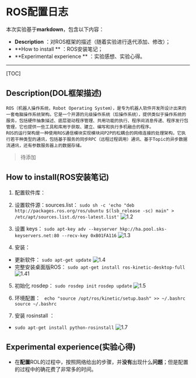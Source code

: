 # ROS配置日志
本次实验基于**markdown**，包含以下内容：


- **Description** ：对ROS框架的描述（随着实验进行迭代添加、修改）；
- **How to install ** ：ROS安装笔记；
- **Experimental experience ** ：实验感想、实验心得。


-----------------------------


[TOC]

## Description(DOL框架描述)

	ROS（机器人操作系统，Robot Operating System），是专为机器人软件开发所设计出来的一套电脑操作系统架构。它是一个开源的元级操作系统（后操作系统），提供类似于操作系统的服务，包括硬件抽象描述、底层驱动程序管理、共用功能的执行、程序间消息传递、程序发行包管理，它也提供一些工具和库用于获取、建立、编写和执行多机融合的程序。
	ROS的运行架构是一种使用ROS通信模块实现模块间P2P的松耦合的网络连接的处理架构，它执行若干种类型的通讯，包括基于服务的同步RPC（远程过程调用）通讯、基于Topic的异步数据流通讯，还有参数服务器上的数据存储。

> 待添加

## How to install(ROS安装笔记)
1.  配置软件库：

2. 设置软件源：sources.list：
`sudo sh -c 'echo "deb http://packages.ros.org/ros/ubuntu $(lsb_release -sc) main" > /etc/apt/sources.list.d/ros-latest.list'`
![1.2](http://ww4.sinaimg.cn/large/e3bf9b05gw1f9mqe28ip1j20k7012wf3.jpg) 
3. 设置 keys：
`sudo apt-key adv --keyserver hkp://ha.pool.sks-keyservers.net:80 --recv-key 0xB01FA116`
![1.3](http://ww1.sinaimg.cn/large/e3bf9b05gw1f9mqh3vnrej20k104rac6.jpg)

4. 安装：
* 更新软件：
`sudo apt-get update`
![1.4](http://ww4.sinaimg.cn/large/e3bf9b05gw1f9mqjej3svj20jf059adf.jpg)
* 完整安装桌面版ROS：
`sudo apt-get install ros-kinetic-desktop-full`
![1.41](http://ww3.sinaimg.cn/large/e3bf9b05gw1f9mqlknuewj20k40bb10i.jpg)

5. 初始化 rosdep：
`sudo rosdep init`
`rosdep update`
![1.5](http://ww1.sinaimg.cn/large/e3bf9b05gw1f9mqpam718j20k90bf43q.jpg)

6. 环境配置：
` echo "source /opt/ros/kinetic/setup.bash" >> ~/.bashrc`
` source ~/.bashrc`

7.  安装 rosinstall ：
* `sudo apt-get install python-rosinstall`
![1.7](http://ww3.sinaimg.cn/large/e3bf9b05gw1f9mqsjs7yej20iq0audkw.jpg)


## Experimental experience(实验心得)


* 在**配置**ROL的过程中，按照网络给出的步骤，并**没有**出现什么**问题**；但是配置的过程中的确花费了非常多的时间。






